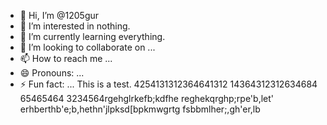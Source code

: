 - 👋 Hi, I’m @1205gur
- 👀 I’m interested in nothing.
- 🌱 I’m currently learning everything.
- 💞️ I’m looking to collaborate on ...
- 📫 How to reach me ...
- 😄 Pronouns: ...
- ⚡ Fun fact: ...
  This is a test.
  4254131312364641312
  14364312312634684
  65465464
  3234564rgehglrkefb;kdfhe
  reghekqrghp;rpe'b,let'
  erhberthb'e;b,hethn'jlpksd[bpkmwgrtg
  fsbbmlher;,gh'er,lb
<!---
1205gur/1205gur is a ✨ special ✨ repository because its `README.md` (this file) appears on your GitHub profile.
You can click the Preview link to take a look at your changes.
--->
